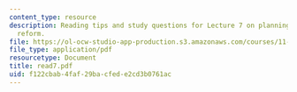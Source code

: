 ```yaml
---
content_type: resource
description: Reading tips and study questions for Lecture 7 on planning as social
  reform.
file: https://ol-ocw-studio-app-production.s3.amazonaws.com/courses/11-201-gateway-planning-action-fall-2007/f122cbab4faf29bacfede2cd3b0761ac_read7.pdf
file_type: application/pdf
resourcetype: Document
title: read7.pdf
uid: f122cbab-4faf-29ba-cfed-e2cd3b0761ac
---
```

